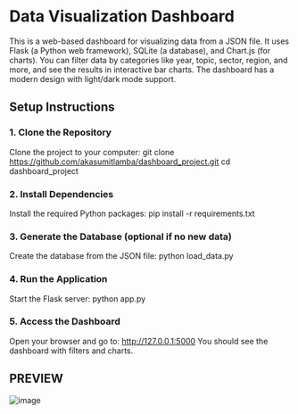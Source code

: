 # Data Visualization Dashboard

This is a web-based dashboard for visualizing data from a JSON file. It uses Flask (a Python web framework), SQLite (a database), and Chart.js (for charts). You can filter data by categories like year, topic, sector, region, and more, and see the results in interactive bar charts. The dashboard has a modern design with light/dark mode support.

## Setup Instructions

### 1. Clone the Repository
Clone the project to your computer:
git clone https://github.com/akasumitlamba/dashboard_project.git
cd dashboard_project

### 2. Install Dependencies
Install the required Python packages:
pip install -r requirements.txt

### 3. Generate the Database (optional if no new data)
Create the database from the JSON file:
python load_data.py

### 4. Run the Application
Start the Flask server:
python app.py

### 5. Access the Dashboard
Open your browser and go to:
http://127.0.0.1:5000
You should see the dashboard with filters and charts.

## PREVIEW

![image](https://github.com/user-attachments/assets/c944a49a-e95b-4922-88e1-1d6e74db60a6)

